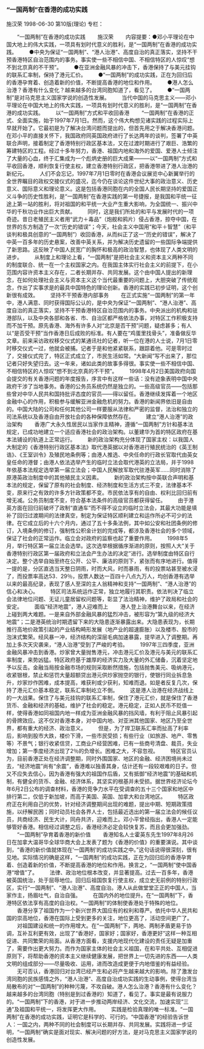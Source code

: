 ### “一国两制”在香港的成功实践
施汉荣
1998-06-30
第10版(理论)
专栏：

　　“一国两制”在香港的成功实践
　　施汉荣
　　内容提要：●邓小平理论在中国大地上的伟大实践，一项具有划时代意义的胜利，是“一国两制”在香港的成功实践。
　　●中央为保证“一国两制”、“港人治港”、高度自治的真正落实，坚持不干预香港特区自治范围内的事务。事实使一些不相信中国、不相信特区的人惊叹“想不到北京真的不干预”。
　　●在亚洲金融风暴的冲击下，香港保持了与美元挂钩的联系汇率制，保持了港元汇价。
　　●“一国两制”的成功实践，正在为回归后的香港孕育着、创造着新的价值，不断提高香港的地位和作用。
　　●港人怎么治港？香港有什么变化？越来越多的台湾同胞知道了，看见了。
　　●“一国两制”是对马克思主义国家学说的创造性发展。
　　当代中国的马克思主义——邓小平理论在中国大地上的伟大实践，一项具有划时代意义的胜利，是“一国两制”在香港的成功实践。
　　以“一国两制”方式和平收回香港
　　“一国两制”在香港的正式、全面实施，始于1997年7月1日。然而，这个伟大构想见诸实践的过程实际上早就开始了。它最初是为了解决台湾问题而提出的，但首先用之于解决香港问题。在邓小平的直接关怀下，我国政府同英国政府进行了长达两年的谈判，签署了中英联合声明，接着制定了香港特别行政区基本法，又在过渡时期进行了艰巨、浩繁的筹建特区的工程。经过十多年努力，香港、祖国内地和海外的爱国、爱港人士倾注了大量的心血，终于汇集成为一个彪炳史册的巨大成果———以“一国两制”方式和平收回香港，顺利恢复行使主权，建立香港特别行政区，把香港带进了港人治港的新纪元。
　　人们不会忘记，1997年7月1日零时在香港会议展览中心新翼举行的全世界瞩目的政权交接仪式的盛况，迄今仍在谈论这件世纪大事的政治意义、历史意义、国际意义和理论意义。这是包括香港同胞在内的全国人民长期坚持的爱国正义斗争的历史性胜利，是“一国两制”在香港实践的第一号捷报，是我国和平统一征途上第一站的胜利，将对祖国的和平统一大业产生重大影响，为全国统一、振兴中华的千秋功业作出巨大贡献。
　　同时，这是我们所处的和平与发展时代的一项奇迹。昔日老殖民主义者用“武力＋毒品”（炮舰和鸦片）侵占香港，掠夺中国，在世界的东方制造了一次“历史的错误”；今天，社会主义中国用“和平＋智慧”（和平谈判和极具创意的“一国两制”）收回香港，从而纠正了这一“历史的错误”，解决了中英一百多年的历史悬案，改善中英关系，并为解决历史遗留的一些国际争端提供了新思路。这反映了中国人民宽广的胸怀和极高的政治智慧，也体现了人类文明的进步。
　　从制度上和理论上看，“一国两制”是把社会主义和资本主义两种不同的制度联合、统一在一个主权国家之内。在我国主体实行社会主义的前提下，在小范围内容许资本主义存在，二者长期并存、共同发展。这个由中国人提出的新理念，在如何处理社会主义与资本主义这个当代最重要的问题上，大胆突破了传统观念，作出了实事求是的最具中国特色的理论创新。香港的实践已初步证明，这个创新很有成效。
　　坚持不干预香港内部事务
　　在正式实施“一国两制”的第一年中，港人满意、同时获得国际公认的，是中央为保证“一国两制”、“港人治港”、高度自治的真正落实，坚持不干预香港特区自治范围内的事务。中央派出的机构和驻港部队，以及中央各部和各省、市、自治区都严格依法办事，对特区工作积极支持而不加干预。原先香港、海外有许多人对“北京是否干预”问题，疑虑甚多；有人以“是否受干预”当作香港日后成败的标准。有人要在“鸡蛋里找骨头”，准备做反华文章。前来采访政权移交仪式的某通讯社的记者，听一位在港的人士说，7月1日零时移交仪式一过，他就会被捕。记者于是和他紧紧联系，跟踪着他。可是零时过了，交接仪式完了，特区正式成立了，市民生活如常。“大新闻”写不出来了，那位记者只好失望归去。这一年来，诸如此类的故事多得很。事实使一些不相信中国、不相信特区的人惊叹“想不到北京真的不干预”。
　　1998年4月2日美国政府向国会提交的有关香港问题的年度报告，序言中有这样一些话：没有迹象表明中国中央政府干涉了当地事务。香港的公务员系统仍然是独立的。一些高级官员——包括那些曾对中华人民共和国持批评态度的官员——得以留任。香港继续发挥着一个地区金融中心的作用，积极参与缓解亚洲金融危机的努力。香港的新闻界依旧是自由的。中国大陆的公司和任何其他公司一样要服从法律和严密的监督，法治和独立的司法系统以及香港自由开放社会的各种保障依然存在。
　　建立“港人治港”的政治架构
　　香港广大永久性居民以当家作主精神，遵循“一国两制”方针和基本法规定，已成功地建立一个适应香港社会的政治架构。以董建华为首的特区政府在基本法铺设的轨道上正常运行。
　　新的政治架构充分体现了国家主权：以我国人大制定的《香港特别行政区基本法》取代港英据以对香港进行殖民统治的《英王制诰》、《王室训令》及殖民地条例等；由港人推选、中央任命的行政长官取代由英女皇任命的港督；由港人依法选举产生的临时立法会取代港英的立法局，并于1998年依基本法规定选举第一届立法会；中国人民解放军取代驻港英军……同时消除了原港英政治制度中的其他殖民主义因素。
　　新的政治架构按中英联合声明和基本法的规定，保留了原有的社会制度、经济制度和生活方式三不变，法律基本不变，原来行之有效的许多方针政策都不变。市民依法享有的自由、权利比回归前有增无减。公务员制度不变，符合基本法条件的高级官员都获得留任。
　　由于港英方面在回归前破坏了政制“直通车”而不得不设立的临时立法会，其最大功能是填补了回归过渡期间的法律真空，制定为保证特区顺利建立和运作所必不可少的法律。在它成立后的十六个月内，通过了五十多条法例，其中如公安和社团条例的修订，入境条例的修订，强制性公积金计划的完成等，都涉及香港社会的多个领域，保证了社会的正常运作。临立会对政府的监察也起了重要作用。
　　1998年5月，举行特区第一届立法会选举。这次选举根据循序渐进的原则，按照人大“关于香港特别行政区第一届政府和立法会产生办法的决定”进行。选举制度由特区自行决定。整个选举自始至终在公开、公平、廉洁的原则下，紧张而有序地进行。值得一提的是，分区直选当天整日阴雨，时而大风，时而暴雨，有的投票站甚至被水浸了，而投票率高达53．29％，投票人数达一百四十八点九万人，均创香港有选举以来的最高纪录，表现了感人至深的主人翁精神和支持“一国两制”、“港人治港”的信心和决心。
　　特区司法系统运作正常，独立地履行其职责。依法判决了临立会法律地位问题、无证儿童居留权问题等，彰显了法治精神，维护了政局和社会的安定。
　　面临“经济地震”，港人迎难而上
　　港人登上治港舞台以来，在经济上碰到两大难题。一是来自外部金融风暴的猛烈冲击，被形容为“第九级的经济大地震”；二是港英统治时期遗留下来的大隐患逐渐暴露出来。大隐患表现为，长期推行高地价政策引起的产业结构畸形发展（地产业的超速膨胀）以及楼市、股市的泡沫式繁荣。经风暴一冲，经济结构的深层毛病加速暴露，提早进入了调整期。再加上多次天灾袭来，“港人治港”受到了严峻的考验。
　　1997年三四季度，亚洲金融风暴冲击到香港。炒家曾大量抛售港元，冲击港元汇价及港元与美元的联系汇率制度，来势凶猛。特区政府基于雄厚的经济实力及大量的外汇储备，沉着坚定地予以反击。金融当局按金融市场的规则采取断然措施，包括抛售美元、吸纳港元，收紧银根，禁止和惩罚大量超额贷出港元供炒家抛空的银行，使银行同业拆息急升，炒家炒作困难，成本提高，难获利或少获利，知难而退。如是者反复几次，保持了港元汇价基本稳定，联系汇率制屹立不倒。
　　这是港人治港在经济战线上的一大战果。保住了与美元挂钩的联系汇率制，保住了港元汇价，就是保住了香港货币、金融和经济的基础，维护了社会的稳定。港元稳定，正如人民币不贬值一样，使得香港如同祖国内地一样成为亚洲金融风暴的挡风墙，有利于阻止风暴引起的骨牌效应。这不仅对香港本身，对中国内地、对亚洲其他国家、地区乃至全世界，都有重大的经济、政治意义。
　　但是，为了捍卫联系汇率而扯高了利率后，影响到股市大跌，楼价下滑，一些市民受损；有些行业（如旅游、地产、零售等）不景气；银行收紧信贷，工商业户经营困难，已有一些商号清盘、裁员，失业增加；第一季度经济出现了2％的负增长。困难之大，不容忽视。
　　特区官员认为，目前香港正处在经济调整期，同时外围国家、地区的金融、经济困境尚未过去，“经济地震”尚有“余震”，香港难以独善其身，估计还有一段较艰难的日子。但又不应失去信心，因为香港有强大的祖国作后盾，又有抵御“经济地震”的基础和机制，有健全的货币、金融、经济体系，其坚实的根基并未受损。据世界经济论坛今年6月2日公布的调查材料，香港的竞争力水平在受调查的五十三个国家和地区中排行第二，仅低于新加坡，而高于美国、英国、加拿大和台湾地区。
　　特区政府正在利用自己的优势，针对经济调整期间出现的难题，提出中期、短期政策措施，以纾解民困；同时动员社会各界人士，包括最近选出的第一届立法会的候任议员，共商经济、民生大计，同舟共济，迎难而上。邓小平曾经指出，香港人一定能够管好香港。相信经过调整之后，香港经济必定会较快复苏，而且会更加强劲。
　　“一国两制”孕育着香港的新价值
　　香港知名人士霍英东先生1997年8月26日在加拿大温哥华全球华商大会上发表了题为《香港的价值》的重要演说。其中谈到，“香港的新价值就体现在‘一国两制’的成功实践之中。”这句话说得很深刻，很有见地。实际情况的确是这样，“一国两制”的成功实践，正在为回归后的香港孕育着、创造着新的价值，不断提高香港的地位和作用。换言之，“一国两制”使中国香港“增值”了。
　　法律、政治地位根本改变，并显著提高。过去一百多年，香港被英国统治，处于屈辱地位。回归后祖国恢复行使主权，成立史无前例的特别行政区，实行“一国两制”、“港人治港”、高度自治。港人从此做堂堂正正的中国人，当家作主，扬眉吐气，自治自强。
　　在国内外的地位提升。在“一国两制”下，香港特区依法享有高度的自治权。“一国两制”的体制使香港处于特殊的地位。
　　香港分享了祖国作为一个新兴世界大国应有的权利和尊严。依托中华人民共和国的崇高地位，香港在国际上受到更多的关注，地位更高了，活动空间更广了。
　　对祖国建设和统一的作用增大。在“一国两制”下，两地、两制矛盾更易于协调，互补互利更有效，出现了“香港好，国家好；国家好，香港更好”这样一种互相促进、共同繁荣的局面。从香港方面看，支援内地现代化建设的责任无疑是加重了，需要作出更大努力。而作为国家主体的社会主义祖国，在和平共处、互相促进原则下，将帮助香港的资本主义继续健康发展，把世界上一切先进的东西——人类文明的组成部分——尽量吸收、运用，进而改造成更便于内地借鉴的有益经验。
　　无可否认，香港回归对台湾已经产生和必将产生越来越大的影响。除了激发台湾同胞的民族感情之外，“港人治港”、高度自治成功实践的生动事例，使得台湾当局散布的对“一国两制”的种种污蔑，不攻自破。港人怎么治港？香港有什么变化？越来越多的台湾同胞（特别是到过香港的）知道了，看见了。事实是最有说服力的。“一国两制”下的香港，对于进一步推动两岸经济、文化交流，加速实现“三通”及祖国和平统一，将发挥更大作用。
　　实践是检验真理的唯一标准。“一国两制”在香港的成功实践，证明它是科学的、可行的。“中国香港”的经验告诉世人：一国之内，两种不同的社会制度可以长期并存、共同发展。实践将进一步证明，“一国两制”确实是面对现实、解决问题的好方法，是对马克思主义国家学说的创造性发展。
